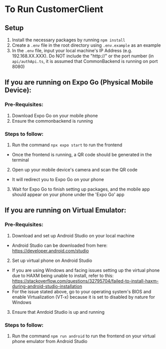 # To Run CustomerClient

## Setup

1. Install the necessary packages by running `npm install`
2. Create a `.env` file in the root directory using `.env.example` as an example
3. In the `.env` file, input your local machine's IP Address (e.g. 192.168.XX.XXX). Do NOT include the "http://" or the port number (in `api/authApi.ts`, it is assumed that CommonBackend is running on port 8080)

## If you are running on Expo Go (Physical Mobile Device):

### Pre-Requisites:
1. Download Expo Go on your mobile phone
2. Ensure the commonbackend is running

### Steps to follow:
1. Run the command `npx expo start` to run the frontend
- Once the frontend is running, a QR code should be generated in the terminal
2. Open up your mobile device's camera and scan the QR code
- It will redirect you to Expo Go on your phone
3. Wait for Expo Go to finish setting up packages, and the mobile app should appear on your phone under the 'Expo Go' app

## If you are running on Virtual Emulator:

### Pre-Requisites:
1. Download and set up Android Studio on your local machine
- Android Studio can be downloaded from here: https://developer.android.com/studio
2. Set up virtual phone on Android Studio
- If you are using Windows and facing issues setting up the virtual phone due to HAXM being unable to install, refer to this: https://stackoverflow.com/questions/32795704/failed-to-install-haxm-during-android-studio-installation
- For the issue stated above, go to your operating system's BIOS and enable Virtualization (VT-x) because it is set to disabled by nature for Windows
3. Ensure that Anrdoid Studio is up and running

### Steps to follow: 
1. Run the command `npm run android` to run the frontend on your virtual phone emulator from Android Studio